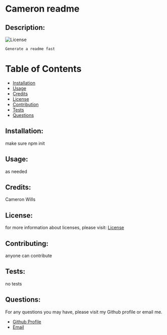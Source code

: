 
  # Cameron readme
  
  ## Description:
  ![License](https://img.shields.io/badge/License-MIT-blue.svg "License Badge")

    Generate a readme fast

  # Table of Contents

  - [Installation](#installation)
  - [Usage](#usage)
  - [Credits](#credits)
  - [License](#license)
  - [Contribution](#contributing)
  - [Tests](#tests)
  - [Questions](#questions)

  ## Installation:
  make sure npm init

  ## Usage:
  as needed

  ## Credits:
  Cameron Wills

  ## License:
  for more information about licenses, please visit:
  [License](https://choosealicense.com/)

  ## Contributing:
  anyone can contribute

  ## Tests:
  no tests
  
  ## Questions:
  For any questions you may have, please visit my Github profile or email me.
  - [Github Profile](https://github.com/CamWills89)
  - [Email](cameron.wills89@outlook.com)
